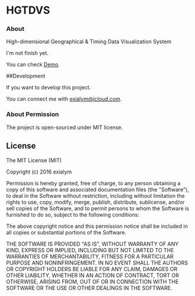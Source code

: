# HGTDVS

### About
High-dimensional Geographical & Timing Data Visualization System

I'm not finish yet.

You can check [Demo](https://exialym.github.io/HGTDVS/).

##Development

If you want to develop this project.

You can connect me with exialym@icloud.com.


### About Permission

The project is open-sourced under MIT license.



## License

The MIT License (MIT)

Copyright (c) 2016 exialym

Permission is hereby granted, free of charge, to any person obtaining a copy
of this software and associated documentation files (the "Software"), to deal
in the Software without restriction, including without limitation the rights
to use, copy, modify, merge, publish, distribute, sublicense, and/or sell
copies of the Software, and to permit persons to whom the Software is
furnished to do so, subject to the following conditions:

The above copyright notice and this permission notice shall be included in
all copies or substantial portions of the Software.

THE SOFTWARE IS PROVIDED "AS IS", WITHOUT WARRANTY OF ANY KIND, EXPRESS OR
IMPLIED, INCLUDING BUT NOT LIMITED TO THE WARRANTIES OF MERCHANTABILITY,
FITNESS FOR A PARTICULAR PURPOSE AND NONINFRINGEMENT. IN NO EVENT SHALL THE
AUTHORS OR COPYRIGHT HOLDERS BE LIABLE FOR ANY CLAIM, DAMAGES OR OTHER
LIABILITY, WHETHER IN AN ACTION OF CONTRACT, TORT OR OTHERWISE, ARISING FROM,
OUT OF OR IN CONNECTION WITH THE SOFTWARE OR THE USE OR OTHER DEALINGS IN
THE SOFTWARE.
